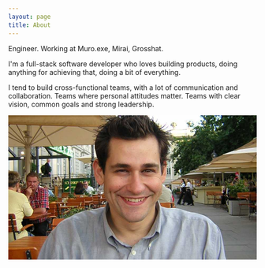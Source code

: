 ```yaml
---
layout: page
title: About
---
```


Engineer. Working at Muro.exe, Mirai, Grosshat.

I'm a full-stack software developer who loves building products, doing
anything for achieving that, doing a bit of everything.

I tend to build cross-functional teams, with a lot of communication and
collaboration. Teams where personal attitudes matter. Teams with clear
vision, common goals and strong leadership.

![Pic profile.](/assets/imedina-jekyll.jpg)

